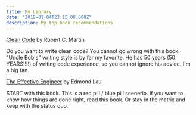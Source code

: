 ```yaml
---
title: My Library
date: "2019-01-04T23:15:00.000Z"
description: My top book recommendations
---
```


[Clean Code](https://www.amazon.com/gp/product/0132350882/ref=as_li_tl?ie=UTF8&camp=1789&creative=9325&creativeASIN=0132350882&linkCode=as2&tag=skiptheviking-20&linkId=6649d19eb218bc766ae4b5cb570efe61)
 by Robert C. Martin

Do you want to write clean code? You cannot go wrong with this book. "Uncle Bob's"
writing style is by far my favorite.  He has 50 years (50 YEARS!!!!) of writing code
experience, so you cannot ignore his advice. I'm a big fan.

[The Effective Engineer](https://www.amazon.com/gp/product/0132350882/ref=as_li_tl?ie=UTF8&camp=1789&creative=9325&creativeASIN=0132350882&linkCode=as2&tag=skiptheviking-20&linkId=6649d19eb218bc766ae4b5cb570efe61) by Edmond Lau

START with this book.  This is a red pill / blue pill scenerio.  If you want to know
how things are done right, read this book.  Or stay in the matrix and
keep with the status quo.